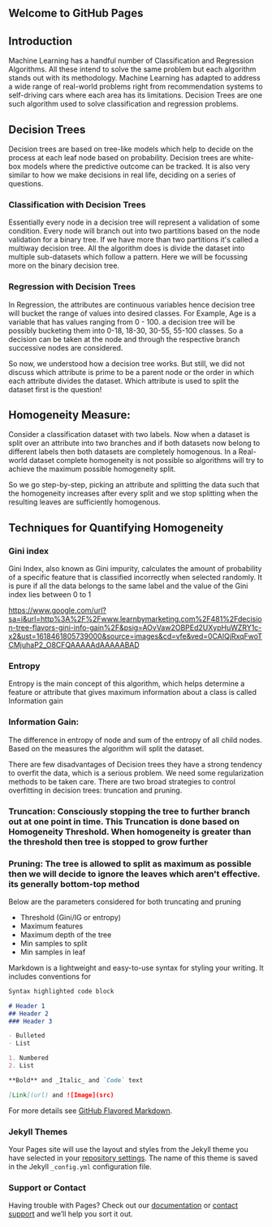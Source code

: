 ## Welcome to GitHub Pages

## Introduction
Machine Learning has a handful number of Classification and Regression Algorithms. All these intend to solve the same problem but each algorithm stands out with its methodology. Machine Learning has adapted to address a wide range of real-world problems right from recommendation systems to self-driving cars where each area has its limitations. Decision Trees are one such algorithm used to solve classification and regression problems. 

## Decision Trees
Decision trees are based on tree-like models which help to decide on the process at each leaf node based on probability. Decision trees are white-box models where the predictive outcome can be tracked. It is also very similar to how we make decisions in real life, deciding on a series of questions.

### Classification with Decision Trees

Essentially every node in a decision tree will represent a validation of some condition. Every node will branch out into two partitions based on the node validation for a binary tree. If we have more than two partitions it's called a multiway decision tree. All the algorithm does is divide the dataset into multiple sub-datasets which follow a pattern. Here we will be focussing more on the binary decision tree.

### Regression with Decision Trees

In Regression, the attributes are continuous variables hence decision tree will bucket the range of values into desired classes.
For Example, Age is a variable that has values ranging from 0 - 100. a decision tree will be possibly bucketing them into 0-18, 18-30, 30-55, 55-100 classes. So a decision can be taken at the node and through the respective branch successive nodes are considered.

So now, we understood how a decision tree works. But still, we did not discuss which attribute is prime to be a parent node or the order in which each attribute divides the dataset. Which attribute is used to split the dataset first is the question!

## Homogeneity Measure:

Consider a classification dataset with two labels. Now when a dataset is split over an attribute into two branches and if both datasets now belong to different labels then both datasets are completely homogenous. In a Real-world dataset complete homogeneity is not possible so algorithms will try to achieve the maximum possible homogeneity split.

So we go step-by-step, picking an attribute and splitting the data such that the homogeneity increases after every split and we stop splitting when the resulting leaves are sufficiently homogenous. 

## Techniques for Quantifying Homogeneity

### Gini index
Gini Index, also known as Gini impurity, calculates the amount of probability of a specific feature that is classified incorrectly when selected randomly. It is pure if all the data belongs to the same label and the value of the Gini index lies between 0 to 1

https://www.google.com/url?sa=i&url=http%3A%2F%2Fwww.learnbymarketing.com%2F481%2Fdecision-tree-flavors-gini-info-gain%2F&psig=AOvVaw2OBPEd2UXypHuWZRY1c-x2&ust=1618461805739000&source=images&cd=vfe&ved=0CAIQjRxqFwoTCMjuhaP2_O8CFQAAAAAdAAAAABAD

### Entropy
Entropy is the main concept of this algorithm, which helps determine a feature or attribute that gives maximum information about a class is called Information gain

### Information Gain:
The difference in entropy of node and sum of the entropy of all child nodes. Based on the measures the algorithm will split the dataset.

There are few disadvantages of Decision trees they have a strong tendency to overfit the data, which is a serious problem. We need some regularization methods to be taken care. There are two broad strategies to control overfitting in decision trees: truncation and pruning. 

### Truncation: Consciously stopping the tree to further branch out at one point in time. This Truncation is done based on Homogeneity Threshold. When homogeneity is greater than the threshold then tree is stopped to grow further

### Pruning: The tree is allowed to split as maximum as possible then we will decide to ignore the leaves which aren't effective. its generally bottom-top method

Below are the parameters considered for both truncating and pruning
- Threshold (Gini/IG or entropy)
- Maximum features  
- Maximum depth of the tree
- Min samples to split
- Min samples in leaf 

Markdown is a lightweight and easy-to-use syntax for styling your writing. It includes conventions for

```markdown
Syntax highlighted code block

# Header 1
## Header 2
### Header 3

- Bulleted
- List

1. Numbered
2. List

**Bold** and _Italic_ and `Code` text

[Link](url) and ![Image](src)
```

For more details see [GitHub Flavored Markdown](https://guides.github.com/features/mastering-markdown/).

### Jekyll Themes

Your Pages site will use the layout and styles from the Jekyll theme you have selected in your [repository settings](https://github.com/AkhilRam7/DecisionTrees/settings/pages). The name of this theme is saved in the Jekyll `_config.yml` configuration file.

### Support or Contact

Having trouble with Pages? Check out our [documentation](https://docs.github.com/categories/github-pages-basics/) or [contact support](https://support.github.com/contact) and we’ll help you sort it out.
